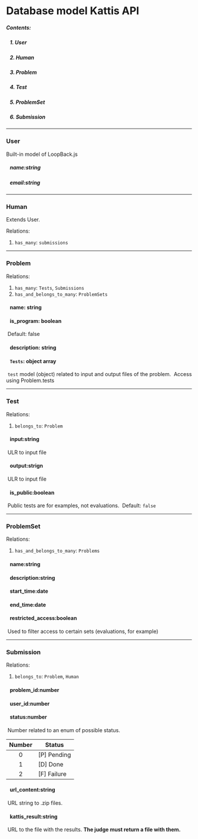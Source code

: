 # Database model Kattis API
##### Contents:

##### &nbsp;&nbsp; 1. User
##### &nbsp;&nbsp; 2. Human
##### &nbsp;&nbsp; 3. Problem
##### &nbsp;&nbsp; 4. Test
##### &nbsp;&nbsp; 5. ProblemSet
##### &nbsp;&nbsp; 6. Submission

---

### User
Built-in model of LoopBack.js
##### &nbsp;&nbsp; name:string
##### &nbsp;&nbsp; email:string

---

### Human
Extends User.

Relations:
1. `has_many`: `submissions`

---

### Problem
Relations:
1. `has_many`: `Tests`, `Submissions`
2. `has_and_belongs_to_many`: `ProblemSets`

#### &nbsp;&nbsp; name: string
#### &nbsp;&nbsp; is_program: boolean
&nbsp;Default: false
#### &nbsp;&nbsp; description: string
#### &nbsp;&nbsp; `Tests`: object array
&nbsp;`test` model (object) related to input and output files of the problem.
&nbsp;Access using Problem.tests

---

### Test
Relations:
1. `belongs_to`: `Problem`

#### &nbsp;&nbsp; input:string
&nbsp;ULR to input file
#### &nbsp;&nbsp; output:strign
&nbsp;ULR to input file
#### &nbsp;&nbsp; is_public:boolean
&nbsp;Public tests are for examples, not evaluations.
&nbsp;Default: `false`

---

### ProblemSet
Relations:
1. `has_and_belongs_to_many`: `Problems`

#### &nbsp;&nbsp; name:string
#### &nbsp;&nbsp; description:string
#### &nbsp;&nbsp; start_time:date
#### &nbsp;&nbsp; end_time:date
#### &nbsp;&nbsp; restricted_access:boolean
&nbsp;Used to filter access to certain sets (evaluations, for example)

---

### Submission
Relations:
1. `belongs_to`: `Problem`, `Human`

#### &nbsp;&nbsp; problem_id:number
#### &nbsp;&nbsp; user_id:number
#### &nbsp;&nbsp; status:number
&nbsp;Number related to an enum of possible status.

| Number | Status |
|:--------:|--------|
| 0 | [P] Pending|
| 1 | [D] Done |
| 2 | [F] Failure |

#### &nbsp;&nbsp; url_content:string
&nbsp;URL string to .zip files.
#### &nbsp;&nbsp; kattis_result:string
&nbsp;URL to the file with the results. **The judge must return a file with them.**
